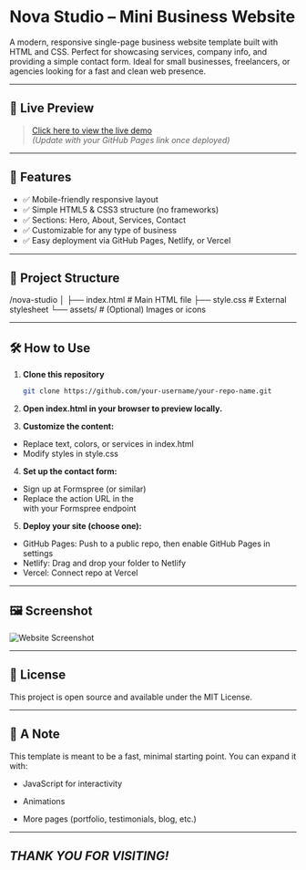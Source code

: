 # Nova Studio – Mini Business Website

A modern, responsive single-page business website template built with HTML and CSS. Perfect for showcasing services, company info, and providing a simple contact form. Ideal for small businesses, freelancers, or agencies looking for a fast and clean web presence.

---

## 🚀 Live Preview

> [Click here to view the live demo](https://your-username.github.io/mini-business/)  
*(Update with your GitHub Pages link once deployed)*

---

## 📌 Features

- ✅ Mobile-friendly responsive layout
- ✅ Simple HTML5 & CSS3 structure (no frameworks)
- ✅ Sections: Hero, About, Services, Contact
- ✅ Customizable for any type of business
- ✅ Easy deployment via GitHub Pages, Netlify, or Vercel

---

## 📁 Project Structure

/nova-studio
 │
 ├── index.html # Main HTML file
 ├── style.css # External stylesheet
 └── assets/ # (Optional) Images or icons


---

## 🛠 How to Use

1. **Clone this repository**  
   ```bash
   git clone https://github.com/your-username/your-repo-name.git
2. **Open index.html in your browser to preview locally.**

3. **Customize the content:**
  - Replace text, colors, or services in index.html
  - Modify styles in style.css

4. **Set up the contact form:**
- Sign up at Formspree (or similar)
- Replace the action URL in the <form> with your Formspree endpoint

5. **Deploy your site (choose one):**
- GitHub Pages: Push to a public repo, then enable GitHub Pages in settings
- Netlify: Drag and drop your folder to Netlify
 - Vercel: Connect repo at Vercel

---

## 🖼 Screenshot

![Website Screenshot](assets/screenshot.png)


---

## 📄 License
This project is open source and available under the MIT License.

---

## 💬 A Note
This template is meant to be a fast, minimal starting point. You can expand it with:

- JavaScript for interactivity

- Animations

- More pages (portfolio, testimonials, blog, etc.)

---
*THANK YOU FOR VISITING!*
---
